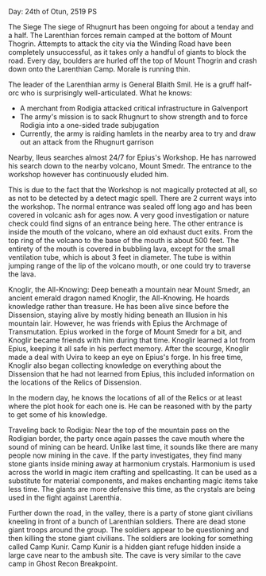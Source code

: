 Day: 24th of Otun, 2519 PS

The Siege
The siege of Rhugnurt has been ongoing for about a tenday and a half. The Larenthian forces remain camped at the bottom of Mount Thogrin. Attempts to attack the city via the Winding Road have been completely unsuccessful, as it takes only a handful of giants to block the road. Every day, boulders are hurled off the top of Mount Thogrin and crash down onto the Larenthian Camp. Morale is running thin.

The leader of the Larenthian army is General Blaith Smil. He is a gruff half-orc who is surprisingly well-articulated. What he knows:
- A merchant from Rodigia attacked critical infrastructure in Galvenport
- The army's mission is to sack Rhugnurt to show strength and to force Rodigia into a one-sided trade subjugation
- Currently, the army is raiding hamlets in the nearby area to try and draw out an attack from the Rhugnurt garrison

Nearby, Ileus searches almost 24/7 for Epius's Workshop. He has narrowed his search down to the nearby volcano, Mount Smedr. The entrance to the workshop however has continuously eluded him.

This is due to the fact that the Workshop is not magically protected at all, so as not to be detected by a detect magic spell. There are 2 current ways into the workshop. The normal entrance was sealed off long ago and has been covered in volcanic ash for ages now. A very good investigation or nature check could find signs of an entrance being here. The other entrance is inside the mouth of the volcano, where an old exhaust duct exits. From the top ring of the volcano to the base of the mouth is about 500 feet. The entirety of the mouth is covered in bubbling lava, except for the small ventilation tube, which is about 3 feet in diameter. The tube is within jumping range of the lip of the volcano mouth, or one could try to traverse the lava.

Knoglir, the All-Knowing:
Deep beneath a mountain near Mount Smedr, an ancient emerald dragon named Knoglir, the All-Knowing. He hoards knowledge rather than treasure. He has been alive since before the Dissension, staying alive by mostly hiding beneath an Illusion in his mountain lair. However, he was friends with Epius the Archmage of Transmutation. Epius worked in the forge of Mount Smedr for a bit, and Knoglir became friends with him during that time. Knoglir learned a lot from Epius, keeping it all safe in his perfect memory. After the scourge, Knoglir made a deal with Uvira to keep an eye on Epius's forge. In his free time, Knoglir also began collecting knowledge on everything about the Dissension that he had not learned from Epius, this included information on the locations of the Relics of Dissension.

In the modern day, he knows the locations of all of the Relics or at least where the plot hook for each one is. He can be reasoned with by the party to get some of his knowledge.

Traveling back to Rodigia:
Near the top of the mountain pass on the Rodigian border, the party once again passes the cave mouth where the sound of mining can be heard. Unlike last time, it sounds like there are many people now mining in the cave. If the party investigates, they find many stone giants inside mining away at harmonium crystals. Harmonium is used across the world in magic item crafting and spellcasting. It can be used as a substitute for material components, and makes enchanting magic items take less time. The giants are more defensive this time, as the crystals are being used in the fight against Larenthia.

Further down the road, in the valley, there is a party of stone giant civilians kneeling in front of a bunch of Larenthian soldiers. There are dead stone giant troops around the group. The soldiers appear to be questioning and then killing the stone giant civilians. The soldiers are looking for something called Camp Kunir. Camp Kunir is a hidden giant refuge hidden inside a large cave near to the ambush site. The cave is very similar to the cave camp in Ghost Recon Breakpoint.